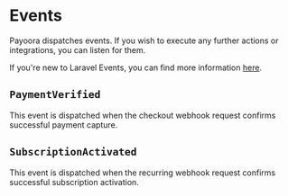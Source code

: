 # Events

Payoora dispatches events. If you wish to execute any further actions or integrations, you can listen for them. 

If you're new to Laravel Events, you can find more information [here](https://laravel.com/docs/11.x/events#defining-listeners).

## `PaymentVerified`

This event is dispatched when the checkout webhook request confirms successful payment capture.

## `SubscriptionActivated`

This event is dispatched when the recurring webhook request confirms successful subscription activation.
